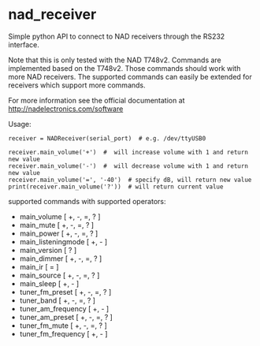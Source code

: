 # nad_receiver
Simple python API to connect to NAD receivers through the RS232 interface.

Note that this is only tested with the NAD T748v2. Commands are implemented based on the T748v2. Those commands should work with more NAD receivers.
The supported commands can easily be extended for receivers which support more commands.

For more information see the official documentation at http://nadelectronics.com/software 

Usage:
```
receiver = NADReceiver(serial_port)  # e.g. /dev/ttyUSB0

receiver.main_volume('+')  #  will increase volume with 1 and return new value
receiver.main_volume('-')  #  will decrease volume with 1 and return new value
receiver.main_volume('=', '-40')  # specify dB, will return new value
print(receiver.main_volume('?'))  # will return current value
```

supported commands with supported operators:
* main_volume [ +, -, =, ? ]
* main_mute [ +, -, =, ? ]
* main_power [ +, -, =, ? ]
* main_listeningmode [ +, - ]
* main_version [ ? ]
* main_dimmer [ +, -, =, ? ]
* main_ir [ = ]
* main_source [ +, -, =, ? ]
* main_sleep [ +, - ]
* tuner_fm_preset [ +, -, =, ? ]
* tuner_band [ +, -, =, ? ]
* tuner_am_frequency [ +, - ]
* tuner_am_preset [ +, -, =, ? ]
* tuner_fm_mute [ +, -, =, ? ]
* tuner_fm_frequency [ +, - ]